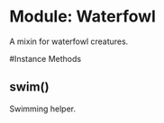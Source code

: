 # Module: Waterfowl
    

A mixin for waterfowl creatures.



#Instance Methods
## swim() [](#method-i-swim)
Swimming helper.


